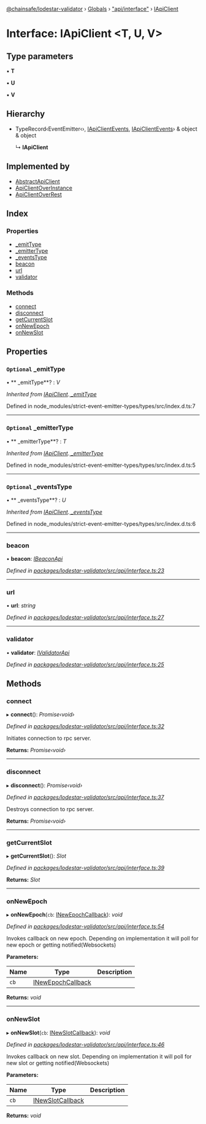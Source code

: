 [@chainsafe/lodestar-validator](../README.md) › [Globals](../globals.md) › ["api/interface"](../modules/_api_interface_.md) › [IApiClient](_api_interface_.iapiclient.md)

# Interface: IApiClient <**T, U, V**>

## Type parameters

▪ **T**

▪ **U**

▪ **V**

## Hierarchy

* TypeRecord‹EventEmitter‹›, [IApiClientEvents](_api_interface_.iapiclientevents.md), [IApiClientEvents](_api_interface_.iapiclientevents.md)› & object & object

  ↳ **IApiClient**

## Implemented by

* [AbstractApiClient](../classes/_api_abstract_.abstractapiclient.md)
* [ApiClientOverInstance](../classes/_api_impl_instance_.apiclientoverinstance.md)
* [ApiClientOverRest](../classes/_api_impl_rest_apiclient_.apiclientoverrest.md)

## Index

### Properties

* [ _emitType](_api_interface_.iapiclient.md#optional--_emittype)
* [ _emitterType](_api_interface_.iapiclient.md#optional--_emittertype)
* [ _eventsType](_api_interface_.iapiclient.md#optional--_eventstype)
* [beacon](_api_interface_.iapiclient.md#beacon)
* [url](_api_interface_.iapiclient.md#url)
* [validator](_api_interface_.iapiclient.md#validator)

### Methods

* [connect](_api_interface_.iapiclient.md#connect)
* [disconnect](_api_interface_.iapiclient.md#disconnect)
* [getCurrentSlot](_api_interface_.iapiclient.md#getcurrentslot)
* [onNewEpoch](_api_interface_.iapiclient.md#onnewepoch)
* [onNewSlot](_api_interface_.iapiclient.md#onnewslot)

## Properties

### `Optional`  _emitType

• ** _emitType**? : *V*

*Inherited from [IApiClient](_api_interface_.iapiclient.md).[ _emitType](_api_interface_.iapiclient.md#optional--_emittype)*

Defined in node_modules/strict-event-emitter-types/types/src/index.d.ts:7

___

### `Optional`  _emitterType

• ** _emitterType**? : *T*

*Inherited from [IApiClient](_api_interface_.iapiclient.md).[ _emitterType](_api_interface_.iapiclient.md#optional--_emittertype)*

Defined in node_modules/strict-event-emitter-types/types/src/index.d.ts:5

___

### `Optional`  _eventsType

• ** _eventsType**? : *U*

*Inherited from [IApiClient](_api_interface_.iapiclient.md).[ _eventsType](_api_interface_.iapiclient.md#optional--_eventstype)*

Defined in node_modules/strict-event-emitter-types/types/src/index.d.ts:6

___

###  beacon

• **beacon**: *[IBeaconApi](_api_interface_beacon_.ibeaconapi.md)*

*Defined in [packages/lodestar-validator/src/api/interface.ts:23](https://github.com/ChainSafe/lodestar/blob/1c1c1df91/packages/lodestar-validator/src/api/interface.ts#L23)*

___

###  url

• **url**: *string*

*Defined in [packages/lodestar-validator/src/api/interface.ts:27](https://github.com/ChainSafe/lodestar/blob/1c1c1df91/packages/lodestar-validator/src/api/interface.ts#L27)*

___

###  validator

• **validator**: *[IValidatorApi](_api_interface_validators_.ivalidatorapi.md)*

*Defined in [packages/lodestar-validator/src/api/interface.ts:25](https://github.com/ChainSafe/lodestar/blob/1c1c1df91/packages/lodestar-validator/src/api/interface.ts#L25)*

## Methods

###  connect

▸ **connect**(): *Promise‹void›*

*Defined in [packages/lodestar-validator/src/api/interface.ts:32](https://github.com/ChainSafe/lodestar/blob/1c1c1df91/packages/lodestar-validator/src/api/interface.ts#L32)*

Initiates connection to rpc server.

**Returns:** *Promise‹void›*

___

###  disconnect

▸ **disconnect**(): *Promise‹void›*

*Defined in [packages/lodestar-validator/src/api/interface.ts:37](https://github.com/ChainSafe/lodestar/blob/1c1c1df91/packages/lodestar-validator/src/api/interface.ts#L37)*

Destroys connection to rpc server.

**Returns:** *Promise‹void›*

___

###  getCurrentSlot

▸ **getCurrentSlot**(): *Slot*

*Defined in [packages/lodestar-validator/src/api/interface.ts:39](https://github.com/ChainSafe/lodestar/blob/1c1c1df91/packages/lodestar-validator/src/api/interface.ts#L39)*

**Returns:** *Slot*

___

###  onNewEpoch

▸ **onNewEpoch**(`cb`: [INewEpochCallback](_api_interface_.inewepochcallback.md)): *void*

*Defined in [packages/lodestar-validator/src/api/interface.ts:54](https://github.com/ChainSafe/lodestar/blob/1c1c1df91/packages/lodestar-validator/src/api/interface.ts#L54)*

Invokes callback on new epoch.
Depending on implementation it will poll for new epoch or getting notified(Websockets)

**Parameters:**

Name | Type | Description |
------ | ------ | ------ |
`cb` | [INewEpochCallback](_api_interface_.inewepochcallback.md) |   |

**Returns:** *void*

___

###  onNewSlot

▸ **onNewSlot**(`cb`: [INewSlotCallback](_api_interface_.inewslotcallback.md)): *void*

*Defined in [packages/lodestar-validator/src/api/interface.ts:46](https://github.com/ChainSafe/lodestar/blob/1c1c1df91/packages/lodestar-validator/src/api/interface.ts#L46)*

Invokes callback on new slot.
Depending on implementation it will poll for new slot or getting notified(Websockets)

**Parameters:**

Name | Type | Description |
------ | ------ | ------ |
`cb` | [INewSlotCallback](_api_interface_.inewslotcallback.md) |   |

**Returns:** *void*
